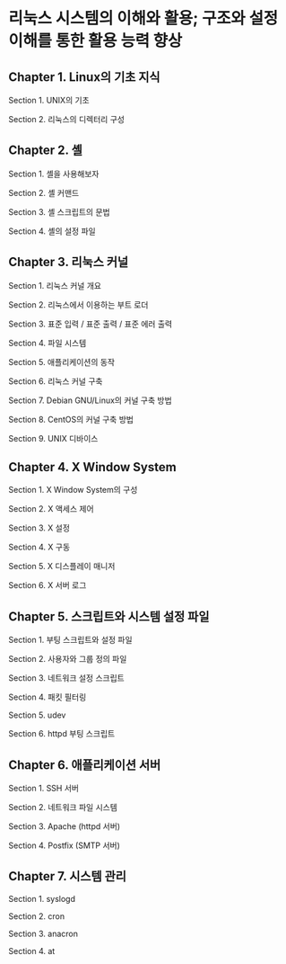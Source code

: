 # 리눅스 시스템의 이해와 활용; 구조와 설정 이해를 통한 활용 능력 향상

## Chapter 1. Linux의 기초 지식

Section 1. UNIX의 기초

Section 2. 리눅스의 디렉터리 구성

## Chapter 2. 셸

Section 1. 셸을 사용해보자

Section 2. 셸 커맨드

Section 3. 셸 스크립트의 문법

Section 4. 셸의 설정 파일

## Chapter 3. 리눅스 커널

Section 1. 리눅스 커널 개요

Section 2. 리눅스에서 이용하는 부트 로더

Section 3. 표준 입력 / 표준 출력 / 표준 에러 출력

Section 4. 파일 시스템

Section 5. 애플리케이션의 동작

Section 6. 리눅스 커널 구축

Section 7. Debian GNU/Linux의 커널 구축 방법

Section 8. CentOS의 커널 구축 방법

Section 9. UNIX 디바이스

## Chapter 4. X Window System

Section 1. X Window System의 구성

Section 2. X 액세스 제어

Section 3. X 설정

Section 4. X 구동

Section 5. X 디스플레이 매니저

Section 6. X 서버 로그

## Chapter 5. 스크립트와 시스템 설정 파일

Section 1. 부팅 스크립트와 설정 파일

Section 2. 사용자와 그룹 정의 파일

Section 3. 네트워크 설정 스크립트

Section 4. 패킷 필터링

Section 5. udev

Section 6. httpd 부팅 스크립트

## Chapter 6. 애플리케이션 서버

Section 1. SSH 서버

Section 2. 네트워크 파일 시스템

Section 3. Apache \(httpd 서버\)

Section 4. Postfix \(SMTP 서버\)

## Chapter 7. 시스템 관리

Section 1. syslogd

Section 2. cron

Section 3. anacron

Section 4. at

